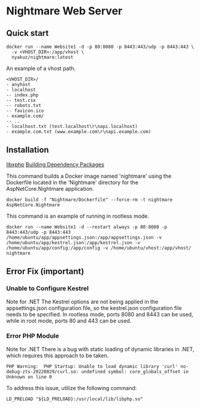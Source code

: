 ﻿# Nightmare Web Server

## Quick start

```shell
docker run --name Website1 -d -p 80:8080 -p 8443:443/udp -p 8443:443 \
  -v <VHOST_DIR>:/app/vhost \
  nyakuz/nightmare:latest
```

An example of a vhost path.
```
<VHOST_DIR>/
- anyhost
- localhost
-- index.php
-- test.csx
-- robots.txt
-- favicon.ico
- example.com/
-- ..
- localhost.txt (test.localhost\r\napi.localhost)
- example.com.txt (www.example.com\r\napi.example.com)
```

## Installation

[libxphp](/libxphp/README.md)
[Building Dependency Packages](/)

This command builds a Docker image named 'nightmare' using the Dockerfile located in the 'Nightmare' directory for the AspNetCore.Nightmare application.

    docker build -f "Nightmare/Dockerfile" --force-rm -t nightmare AspNetCore.Nightmare

This command is an example of running in rootless mode.

    docker run --name Website1 -d --restart always -p 80:8080 -p 8443:443/udp -p 8443:443 /home/ubuntu/app/appsettings.json:/app/appsettings.json -v /home/ubuntu/app/kestrel.json:/app/kestrel.json -v /home/ubuntu/app/config:/app/config -v /home/ubuntu/vhost:/app/vhost/ nightmare

## Error Fix (important)

### Unable to Configure Kestrel

Note for .NET
The Kestrel options are not being applied in the appsettings.json configuration file, so the kestrel.json configuration file needs to be specified.
In rootless mode, ports 8080 and 8443 can be used, while in root mode, ports 80 and 443 can be used.

### Error PHP Module

Note for .NET
There is a bug with static loading of dynamic libraries in .NET, which requires this approach to be taken.

    PHP Warning:  PHP Startup: Unable to load dynamic library 'curl' no-debug-zts-20220829/curl.so: undefined symbol: core_globals_offset in Unknown on line 0

To address this issue, utilize the following command:

    LD_PRELOAD "${LD_PRELOAD}:/usr/local/lib/libphp.so"
